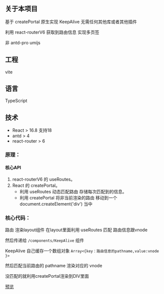 ## 关于本项目
基于 createPortal 原生实现 KeepAlive 无需任何其他库或者其他插件

利用  react-routerV6 获取到路由信息 实现多页签<br/>

非 antd-pro umijs

## 工程
vite
## 语言
TypeScript

## 技术
- React > 16.8  支持18
- antd > 4
- react-router > 6

### 原理：

#### 核心API
1. react-routerV6 的 useRoutes。
2. React 的  createPortal。
    - 利用 useRoutes 动态匹配路由  存储每次匹配到的信息。
    - 利用 createPortal 将非当前渲染的路由 移动到一个 document.createElement('div') 当中

### 核心代码：
路由 渲染layout组件  在layout里面利用 useRoutes 匹配  路由信息跟vnode

然后传递给 `/components/KeepAlive` 组件

KeepAlive 自己缓存一个数组对象 `Array<{key：路由信息的pathname,value:vnode }>`

然后匹配当前路由的 pathname 渲染对应的 vnode

没匹配的就利用createPortal渲染到DIV里面

[预览](https://codesandbox.io/s/21972)
